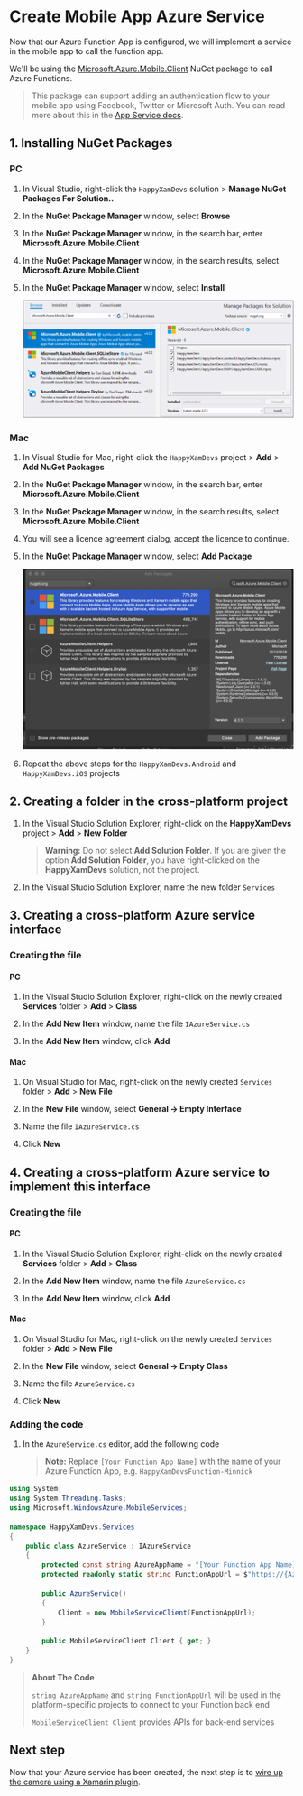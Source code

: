 # Create Mobile App Azure Service

Now that our Azure Function App is configured, we will implement a service in the mobile app to call the function app.

We'll be using the [Microsoft.Azure.Mobile.Client](https://www.nuget.org/packages/Microsoft.Azure.Mobile.Client/) NuGet package to call Azure Functions.

> This package can support adding an authentication flow to your mobile app using Facebook, Twitter or Microsoft Auth. You can read more about this in the [App Service docs](https://docs.microsoft.com/en-gb/azure/app-service/configure-authentication-provider-facebook).

## 1. Installing NuGet Packages

### PC

1. In Visual Studio, right-click the `HappyXamDevs` solution > **Manage NuGet Packages For Solution..**
1. In the **NuGet Package Manager** window, select **Browse**
1. In the **NuGet Package Manager** window, in the search bar, enter **Microsoft.Azure.Mobile.Client**
1. In the **NuGet Package Manager** window, in the search results, select **Microsoft.Azure.Mobile.Client**
1. In the **NuGet Package Manager** window, select **Install**

    ![Adding the Microsoft.Azure.Mobile.Client NuGet package on PC](../Images/VS2017AddMobileClientNuget.png)

### Mac

1. In Visual Studio for Mac, right-click the `HappyXamDevs` project > **Add** > **Add NuGet Packages**

1. In the **NuGet Package Manager** window, in the search bar, enter **Microsoft.Azure.Mobile.Client**

1. In the **NuGet Package Manager** window, in the search results, select **Microsoft.Azure.Mobile.Client**

1. You will see a licence agreement dialog, accept the licence to continue.

1. In the **NuGet Package Manager** window, select **Add Package**

    ![Adding the Microsoft.Azure.Mobile.Client NuGet package on Mac](../Images/VSMacAddMobileClientNuget.png)

1. Repeat the above steps for the `HappyXamDevs.Android` and `HappyXamDevs.iOS` projects

## 2. Creating a folder in the cross-platform project

1. In the Visual Studio Solution Explorer, right-click on the **HappyXamDevs** project > **Add** > **New Folder**
    > **Warning:** Do not select **Add Solution Folder**. If you are given the option **Add Solution Folder**, you have right-clicked on the **HappyXamDevs** solution, not the project.

1. In the Visual Studio Solution Explorer, name the new folder `Services`

## 3. Creating a cross-platform Azure service interface

### Creating the file

#### PC

1. In the Visual Studio Solution Explorer, right-click on the newly created **Services** folder > **Add** > **Class**

2. In the **Add New Item** window, name the file `IAzureService.cs`

3. In the **Add New Item** window, click **Add**

#### Mac

1. On Visual Studio for Mac, right-click on the newly created `Services` folder > **Add** > **New File**

2. In the **New File** window, select **General -> Empty Interface**

3. Name the file `IAzureService.cs`

4. Click **New**

## 4. Creating a cross-platform Azure service to implement this interface

### Creating the file

#### PC

1. In the Visual Studio Solution Explorer, right-click on the newly created **Services** folder > **Add** > **Class**

2. In the **Add New Item** window, name the file `AzureService.cs`

3. In the **Add New Item** window, click **Add**

#### Mac

1. On Visual Studio for Mac, right-click on the newly created `Services` folder > **Add** > **New File**

2. In the **New File** window, select **General -> Empty Class**

3. Name the file `AzureService.cs`

4. Click **New**

### Adding the code

1. In the `AzureService.cs` editor, add the following code
    > **Note:** Replace `[Your Function App Name]` with the name of your Azure Function App, e.g. `HappyXamDevsFunction-Minnick`

```csharp
using System;
using System.Threading.Tasks;
using Microsoft.WindowsAzure.MobileServices;

namespace HappyXamDevs.Services
{
    public class AzureService : IAzureService
    {
        protected const string AzureAppName = "[Your Function App Name]";
        protected readonly static string FunctionAppUrl = $"https://{AzureAppName}.azurewebsites.net";

        public AzureService()
        {
            Client = new MobileServiceClient(FunctionAppUrl);
        }

        public MobileServiceClient Client { get; }
    }
}
```

> **About The Code**
>
>`string AzureAppName` and `string FunctionAppUrl` will be used in the platform-specific projects to connect to your Function back end
>
> `MobileServiceClient Client` provides APIs for back-end services

## Next step

Now that your Azure service has been created, the next step is to [wire up the camera using a Xamarin plugin](./4-WireUpTheCamera.md).